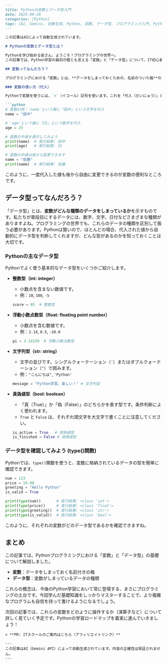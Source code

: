 ```markdown
---
title: Pythonの変数とデータ型入門
date: 2025-09-20
categories: [Python]
tags: [AI, Gemini, 自動生成, Python, 変数, データ型, プログラミング入門, Python基礎, IT学習]
---

この記事はAIによって自動生成されています。

# Pythonの変数とデータ型とは？

Pythonを学び始める皆さん、ようこそ！プログラミングの世界へ。
この記事では、Python学習の最初の壁とも言える「変数」と「データ型」について、IT初心者の方向けに、やさしく丁寧に解説していきます。この二つは、プログラミングで情報を扱うための最も基本的な要素であり、Python初心者にとって非常に重要な概念です。しっかり理解して、Pythonプログラミングの土台を築きましょう！

## 変数ってなんだろう？

プログラミングにおける「変数」とは、**データをしまっておくための、名前のついた箱**のようなものです。たとえば、数字や文字など、プログラムの中で使いたい情報を一時的に保存しておく場所だと考えてください。この箱に名前（変数名）をつけることで、後からその箱の中身を取り出したり、新しいものに入れ替えたりすることができます。

### 変数の使い方（代入）

Pythonで変数を使うには、`=`（イコール）記号を使います。これを「代入（だいにゅう）」と呼びます。

```python
# 変数の例：'name'という箱に「田中」という文字を代入
name = "田中"

# 'age'という箱に「25」という数字を代入
age = 25

# 変数の中身を表示してみよう
print(name)  # 実行結果: 田中
print(age)   # 実行結果: 25

# 変数の中身は後から変更できます
name = "佐藤"
print(name)  # 実行結果: 佐藤
```
このように、一度代入した値も後から自由に変更できるのが変数の便利なところです。

## データ型ってなんだろう？

「データ型」とは、**変数がどんな種類のデータをしまっているか**を示すものです。私たちが普段目にするデータには、数字、文字、日付などさまざまな種類がありますよね。プログラミングの世界でも、これらのデータの種類を区別して扱う必要があります。Pythonは賢いので、ほとんどの場合、代入された値から自動的にデータ型を判断してくれますが、どんな型があるのかを知っておくことは大切です。

### Pythonの主なデータ型

Pythonでよく使う基本的なデータ型をいくつかご紹介します。

*   **整数型（int: integer）**
    *   小数点を含まない数値です。
    *   例：`10`, `100`, `-5`
    ```python
    score = 85  # 整数型
    ```

*   **浮動小数点数型（float: floating point number）**
    *   小数点を含む数値です。
    *   例：`3.14`, `0.5`, `-10.0`
    ```python
    pi = 3.14159  # 浮動小数点数型
    ```

*   **文字列型（str: string）**
    *   文字の並びです。シングルクォーテーション（`'`）またはダブルクォーテーション（`"`）で囲みます。
    *   例：`"こんにちは"`, `'Python'`
    ```python
    message = "Python学習、楽しい！" # 文字列型
    ```

*   **真偽値型（bool: boolean）**
    *   「真（True）」か「偽（False）」のどちらかを表す型です。条件判断によく使われます。
    *   `True` と `False` は、それぞれ頭文字を大文字で書くことに注意してください。
    ```python
    is_active = True   # 真偽値型
    is_finished = False # 真偽値型
    ```

### データ型を確認してみよう (type()関数)

Pythonでは、`type()`関数を使うと、変数に格納されているデータの型を簡単に確認できます。

```python
num = 123
price = 19.80
greeting = "Hello Python"
is_valid = True

print(type(num))       # 実行結果: <class 'int'>
print(type(price))     # 実行結果: <class 'float'>
print(type(greeting))  # 実行結果: <class 'str'>
print(type(is_valid))  # 実行結果: <class 'bool'>
```
このように、それぞれの変数がどのデータ型であるかを確認できますね。

## まとめ

この記事では、Pythonプログラミングにおける「変数」と「データ型」の基礎について解説しました。

*   **変数**：データをしまっておく名前付きの箱
*   **データ型**：変数がしまっているデータの種類

これらの概念は、今後のPython学習において常に登場する、まさにプログラミングの土台です。今回学んだ基礎知識をしっかりマスターすることで、より複雑なプログラムも自信を持って書けるようになるでしょう。

次回の記事では、これらの変数をどのように操作するか（演算子など）について詳しく見ていく予定です。Pythonの学習ロードマップを着実に進んでいきましょう！
```
> **PR: ITスクールのご案内はこちら（アフィリエイトリンク）**

---
この記事はAI（Gemini API）によって自動生成されています。内容の正確性は保証されません。
---
